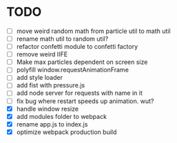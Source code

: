 # TODO
- [ ] move weird random math from particle util to math util
- [ ] rename math util to random util?
- [ ] refactor confetti module to confetti factory
- [ ] remove weird IIFE
- [ ] Make max particles dependent on screen size
- [ ] polyfill window.requestAnimationFrame
- [ ] add style loader
- [ ] add fist with pressure.js
- [ ] add node server for requests with name in it
- [ ] fix bug where restart speeds up animation. wut?
- [x] handle window resize
- [x] add modules folder to webpack
- [x] rename app.js to index.js
- [x] optimize webpack production build

